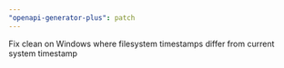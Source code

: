 ```yaml
---
"openapi-generator-plus": patch
---
```


Fix clean on Windows where filesystem timestamps differ from current system timestamp
